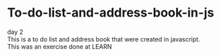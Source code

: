 # To-do-list-and-address-book-in-js
day 2
<br>This is a to do list and address book that were created in javascript. 
<br>This was an exercise done at LEARN
